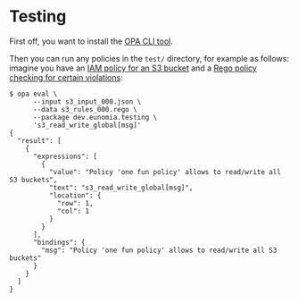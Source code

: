 # Testing

First off, you want to install the [OPA CLI tool](https://www.openpolicyagent.org/docs/latest/#running-opa).

Then you can run any policies in the `test/` directory, for example as follows:
imagine you have an [IAM policy for an S3 bucket](s3_input_000.json) and a [Rego policy checking for certain violations](s3_rules_000.rego): 

```
$ opa eval \
      --input s3_input_000.json \
      --data s3_rules_000.rego \
      --package dev.eunomia.testing \
      's3_read_write_global[msg]' 
{
  "result": [
    {
      "expressions": [
        {
          "value": "Policy 'one fun policy' allows to read/write all S3 buckets",
          "text": "s3_read_write_global[msg]",
          "location": {
            "row": 1,
            "col": 1
          }
        }
      ],
      "bindings": {
        "msg": "Policy 'one fun policy' allows to read/write all S3 buckets"
      }
    }
  ]
}
```